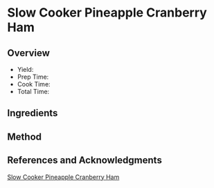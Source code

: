 # Slow Cooker Pineapple Cranberry Ham

## Overview

- Yield:
- Prep Time:
- Cook Time:
- Total Time:

## Ingredients


## Method



## References and Acknowledgments

[Slow Cooker Pineapple Cranberry Ham](http://www.lifewiththecrustcutoff.com/slow-cooker-pineapple-cranberry-ham/)
